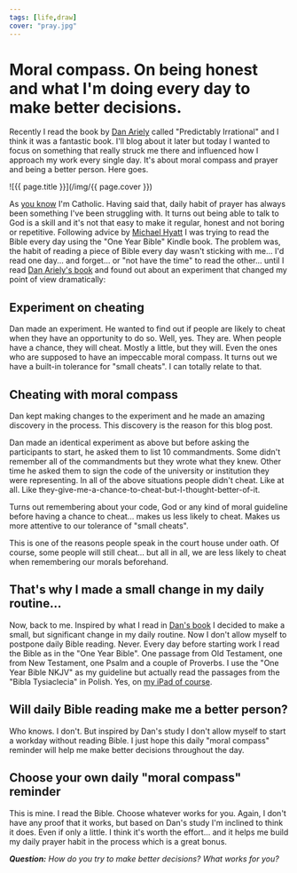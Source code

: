 ```yaml
---
tags: [life,draw]
cover: "pray.jpg"
---
```


# Moral compass. On being honest and what I'm doing every day to make better decisions.

Recently I read the book by [Dan Ariely][1] called "Predictably Irrational" and I think it was a fantastic book. I'll blog about it later but today I wanted to focus on something that really struck me there and influenced how I approach my work every single day. It's about moral compass and prayer and being a better person. Here goes.

<!--More-->

![{{ page.title }}](/img/{{ page.cover }})

As [you know](/about) I'm Catholic. Having said that, daily habit of prayer has always been something I've been struggling with. It turns out being able to talk to God is a skill and it's not that easy to make it regular, honest and not boring or repetitive. Following advice by [Michael Hyatt][2] I was trying to read the Bible every day using the "One Year Bible" Kindle book. The problem was, the habit of reading a piece of Bible every day wasn't sticking with me... I'd read one day... and forget... or "not have the time" to read the other... until I read [Dan Ariely's book][1] and found out about an experiment that changed my point of view dramatically:

## Experiment on cheating

Dan made an experiment. He wanted to find out if people are likely to cheat when they have an opportunity to do so. Well, yes. They are. When people have a chance, they will cheat. Mostly a little, but they will. Even the ones who are supposed to have an impeccable moral compass. It turns out we have a built-in tolerance for "small cheats". I can totally relate to that.

## Cheating with moral compass

Dan kept making changes to the experiment and he made an amazing discovery in the process. This discovery is the reason for this blog post.

Dan made an identical experiment as above but before asking the participants to start, he asked them to list 10 commandments. Some didn't remember all of the commandments but they wrote what they knew. Other time he asked them to sign the code of the university or institution they were representing. In all of the above situations people didn't cheat. Like at all. Like they-give-me-a-chance-to-cheat-but-I-thought-better-of-it.

Turns out remembering about your code, God or any kind of moral guideline before having a chance to cheat... makes us less likely to cheat. Makes us more attentive to our tolerance of "small cheats".

This is one of the reasons people speak in the court house under oath. Of course, some people will still cheat... but all in all, we are less likely to cheat when remembering our morals beforehand.

## That's why I made a small change in my daily routine...

Now, back to me. Inspired by what I read in [Dan's book][1] I decided to make a small, but significant change in my daily routine. Now I don't allow myself to postpone daily Bible reading. Never. Every day before starting work I read the Bible as in the "One Year Bible". One passage from Old Testament, one from New Testament, one Psalm and a couple of Proverbs. I use the "One Year Bible NKJV" as my guideline but actually read the passages from the "Bibla Tysiaclecia" in Polish. Yes, on [my iPad of course][o].

## Will daily Bible reading make me a better person?

Who knows. I don't. But inspired by Dan's study I don't allow myself to start a workday without reading Bible. I just hope this daily "moral compass" reminder will help me make better decisions throughout the day.

## Choose your own daily "moral compass" reminder

This is mine. I read the Bible. Choose whatever works for you. Again, I don't have any proof that it works, but based on Dan's study I'm inclined to think it does. Even if only a little. I think it's worth the effort... and it helps me build my daily prayer habit in the process which is a great bonus.

***Question:*** *How do you try to make better decisions? What works for you?*

[1]: http://danariely.com
[2]: http://www.michaelhyatt.com
[d]: http://db.tt/kD7Liux
[e]: http://www.michaelsliwinski.com/how-i-use-evernote
[i]: http://www.michaelsliwinski.com/tag/ipadonly
[n]: http://www.nozbe.com/
[ns]: http://www.nozbe.com/signup
[o]: http://ipadonly.net/
[p]: http://www.productivemagazine.com/
[s]: http://www.michaelsliwinski.com/productive_show
[t]: http://twitter.com/MSliwinski


[n]: https://michael.gratis/nozbe